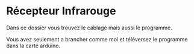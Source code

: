 # Récepteur Infrarouge
Dans ce dossier vous trouvez le cablage mais aussi le programme.

Vous avez seulement a brancher comme moi et téléversez le programme dans la carte arduino.
